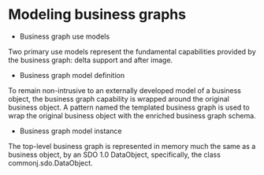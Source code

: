 <!-- image -->

# Modeling business graphs

- Business graph use models

Two primary use models represent the fundamental capabilities provided by the business graph: delta support and after image.
- Business graph model definition

To remain non-intrusive to an externally developed model of a business object, the business graph capability is wrapped around the original business object. A pattern named the templated business graph is used to wrap the original business object with the enriched business graph schema.
- Business graph model instance

The top-level business graph is represented in memory much the same as a business object, by an SDO 1.0 DataObject, specifically, the class commonj.sdo.DataObject.